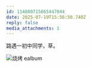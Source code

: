 ```yaml
---
id: 114880715865447044
date: 2025-07-19T15:56:50.740Z
reply: false
media_attachments: 1
---
```


路遇一初中同学，草。

![烧烤
ealbum](https://files.e5n.cc/media_attachments/files/114/880/715/569/421/406/original/95ec233123ecce57.jpg)
